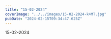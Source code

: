 ```yaml
---
title: "15-02-2024"
coverImage: "../../images/15-02-2024-k4MT.jpg"
pubDate: "2024-02-15T09:34:47.625Z"
---
```


15-02-2024
